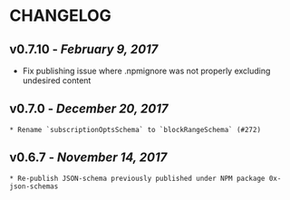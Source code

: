 # CHANGELOG

## v0.7.10 - _February 9, 2017_

* Fix publishing issue where .npmignore was not properly excluding undesired content

## v0.7.0 - _December 20, 2017_

    * Rename `subscriptionOptsSchema` to `blockRangeSchema` (#272)

## v0.6.7 - _November 14, 2017_

    * Re-publish JSON-schema previously published under NPM package 0x-json-schemas
